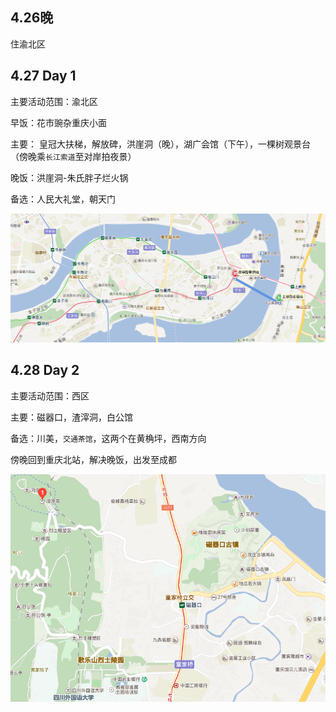 
## 4.26晚

住渝北区

## 4.27 Day 1

主要活动范围：渝北区

早饭：花市豌杂重庆小面

主要： 皇冠大扶梯，解放碑，洪崖洞（晚），湖广会馆（下午），一棵树观景台（傍晚乘`长江索道`至对岸拍夜景）

晚饭：洪崖洞-朱氏胖子烂火锅

备选：人民大礼堂，朝天门


![avatar](https://github.com/gagalincheng/travel/blob/master/2018/img/0.png)

## 4.28 Day 2 

主要活动范围：西区

主要：磁器口，渣滓洞，白公馆

备选：川美，`交通茶馆`，这两个在黄桷坪，西南方向

傍晚回到重庆北站，解决晚饭，出发至成都

![avatar](https://github.com/gagalincheng/travel/blob/master/2018/img/1.png)
